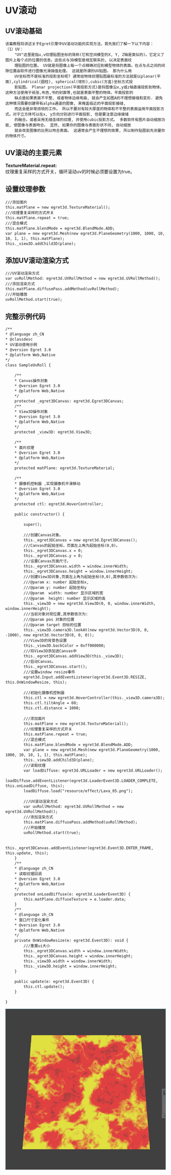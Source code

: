 # UV滚动 #
## UV滚动基础 ##
	该篇教程将讲述关于Egret引擎中UV滚动功能的实现方法，首先我们了解一下以下内容：
	（1）UV：
		"UV"这里是指u,v纹理贴图坐标的简称(它和空间模型的X, Y, Z轴是类似的)。它定义了图片上每个点的位置的信息。这些点与3D模型是相互联系的, 以决定表面纹  
		理贴图的位置。 UV就是将图像上每一个点精确对应到模型物体的表面。在点与点之间的间隙位置由软件进行图像光滑插值处理。 这就是所谓的UV贴图。 那为什么用  
		UV坐标而不是标准的投影坐标呢? 通常给物体纹理贴图最标准的方法就是以planar(平面),cylindrical(圆柱), spherical(球形),cubic(方盒)坐标方式投  
		影贴图。 Planar projection(平面投影方式)是将图像沿x,y或z轴直接投影到物体。这种方法使用于纸张,布告,书的封面等,也就是表面平整的物体。平面投影的  
		缺点是如果表面不平整, 或者物体边缘弯曲, 就会产生如图A的不理想接缝和变形. 避免这种情况需要创建带有alpha通道的图像, 来掩盖临近的平面投影接缝,   
		而这会是非常烦琐的工作。 所以不要对有较大厚度的物体和不平整的表面运用平面投影方式。对于立方体可以在x, y方向分别进行平面投影, 但是要注意边缘接缝  
		的融合。或者采用无缝连续的纹理, 并使用cubic投影方式。 多数软件有图片自动缩放功能, 使图像与表面吻合。 显然, 如果你的图像与表面形状不同, 自动缩放  
		就会改变图像的比例以吻合表面。 这通常会产生不理想的效果, 所以制作贴图前先测量你的物体尺寸。

## UV滚动的主要元素 ##
**TextureMaterial.repeat:**  
	纹理重复采样的方式开关，循环滚动uv的时候必须要设置为true。

## 设置纹理参数 ##
	///添加面片
	this.matPlane = new egret3d.TextureMaterial();
	///纹理重复采样的方式开关
	this.matPlane.repeat = true;
	///混合模式
	this.matPlane.blendMode = egret3d.BlendMode.ADD;
	var plane = new egret3d.Mesh(new egret3d.PlaneGeometry(1000, 1000, 10, 10, 1, 1), this.matPlane);
	this._view3D.addChild3D(plane);

## 添加UV滚动渲染方式 ##
	///UV滚动渲染方式
	var uvRollMethod: egret3d.UVRollMethod = new egret3d.UVRollMethod();
	///添加渲染方式
	this.matPlane.diffusePass.addMethod(uvRollMethod);
	///开始播放
	uvRollMethod.start(true);

## 完整示例代码 ##

	/**
	* @language zh_CN
	* @classdesc
	* UV滚动使用示例
	* @version Egret 3.0
	* @platform Web,Native
	*/
	class SampleUvRoll {
	
	    /**
	    * Canvas操作对象
	    * @version Egret 3.0
	    * @platform Web,Native
	    */
	    protected _egret3DCanvas: egret3d.Egret3DCanvas;
	    /**
	    * View3D操作对象
	    * @version Egret 3.0
	    * @platform Web,Native
	    */
	    protected _view3D: egret3d.View3D;
	
	    /**
	    * 面片纹理
	    * @version Egret 3.0
	    * @platform Web,Native
	    */
	    protected matPlane: egret3d.TextureMaterial;
	
	    /**
	    * 摄像机控制器 ,实现摄像机平滑移动
	    * @version Egret 3.0
	    * @platform Web,Native
	    */
	    protected ctl: egret3d.HoverController;
	
	    public constructor() {
	
	        super();
	
	        ///创建Canvas对象。
	        this._egret3DCanvas = new egret3d.Egret3DCanvas();
	        ///Canvas的起始坐标，页面左上角为起始坐标(0,0)。
	        this._egret3DCanvas.x = 0;
	        this._egret3DCanvas.y = 0;
	        ///设置Canvas页面尺寸。
	        this._egret3DCanvas.width = window.innerWidth;
	        this._egret3DCanvas.height = window.innerHeight;
	        ///创建View3D对象,页面左上角为起始坐标(0,0),其参数依次为:
	        ///@param x: number 起始坐标x,
	        ///@param y: number 起始坐标y
	        ///@param  width: number 显示区域的宽
	        ///@param  height: number 显示区域的高
	        this._view3D = new egret3d.View3D(0, 0, window.innerWidth, window.innerHeight);
	        ///当前对象对视位置,其参数依次为:
	        ///@param pos 对象的位置
	        ///@param target 目标的位置
	        this._view3D.camera3D.lookAt(new egret3d.Vector3D(0, 0, -1000), new egret3d.Vector3D(0, 0, 0));
	        ///View3D的背景色设置
	        this._view3D.backColor = 0xff000000;
	        ///将View3D添加进Canvas中
	        this._egret3DCanvas.addView3D(this._view3D);
	        ///启动Canvas。
	        this._egret3DCanvas.start();
	        ///设置window resize事件
	        egret3d.Input.addEventListener(egret3d.Event3D.RESIZE, this.OnWindowResize, this);
	
	        ///初始化摄像机控制器
	        this.ctl = new egret3d.HoverController(this._view3D.camera3D);
	        this.ctl.tiltAngle = 60;
	        this.ctl.distance = 1000;
	
	        ///添加面片
	        this.matPlane = new egret3d.TextureMaterial();
	        ///纹理重复采样的方式开关
	        this.matPlane.repeat = true;
	        ///混合模式
	        this.matPlane.blendMode = egret3d.BlendMode.ADD;
	        var plane = new egret3d.Mesh(new egret3d.PlaneGeometry(1000, 1000, 10, 10, 1, 1), this.matPlane);
	        this._view3D.addChild3D(plane);
	        ///读取纹理
	        var loadDiffuse: egret3d.URLLoader = new egret3d.URLLoader();
	        loadDiffuse.addEventListener(egret3d.LoaderEvent3D.LOADER_COMPLETE, this.onLoadDiffuse, this);
	        loadDiffuse.load("resource/effect/Lava_05.png");
	
	        ///UV滚动渲染方式
	        var uvRollMethod: egret3d.UVRollMethod = new egret3d.UVRollMethod();
	        ///添加渲染方式
	        this.matPlane.diffusePass.addMethod(uvRollMethod);
	        ///开始播放
	        uvRollMethod.start(true);
	
	        this._egret3DCanvas.addEventListener(egret3d.Event3D.ENTER_FRAME, this.update, this);
	    }
	    /**
	    * @language zh_CN        
	    * 读取纹理回调
	    * @version Egret 3.0
	    * @platform Web,Native
	    */
	    protected onLoadDiffuse(e: egret3d.LoaderEvent3D) {
	        this.matPlane.diffuseTexture = e.loader.data;
	    }
	    /**
	    * @language zh_CN        
	    * 窗口尺寸变化事件
	    * @version Egret 3.0
	    * @platform Web,Native
	    */
	    private OnWindowResize(e: egret3d.Event3D): void {
	        ///重置ui大小
	        this._egret3DCanvas.width = window.innerWidth;
	        this._egret3DCanvas.height = window.innerHeight;
	        this._view3D.width = window.innerWidth;
	        this._view3D.height = window.innerHeight;
	    }
	
	    public update(e: egret3d.Event3D) {
	        this.ctl.update();
	    }
	
	}   

![](5714b4a8f294c.gif)  

	